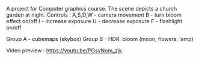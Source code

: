 A project for Computer graphics course. The scene depicts a church garden at night.
Controls :
A,S,D,W - camera movement
B - turn bloom effect on/off
I - increase exposure
U - decrease exposure
F - flashlight on/off

Group A - cubemaps (skybox)
Group B - HDR, bloom (moon, flowers, lamp)

Video preview : 
https://youtu.be/PGsyNom_zjk
